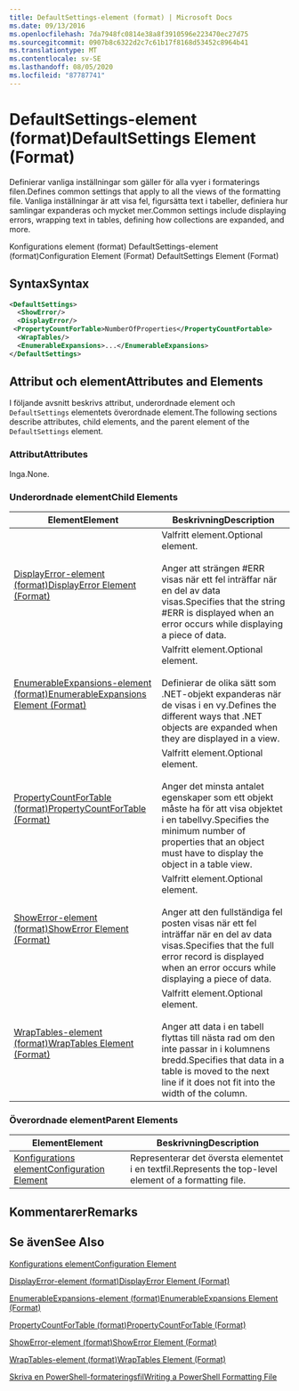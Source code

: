 ```yaml
---
title: DefaultSettings-element (format) | Microsoft Docs
ms.date: 09/13/2016
ms.openlocfilehash: 7da7948fc0814e38a8f3910596e223470ec27d75
ms.sourcegitcommit: 0907b8c6322d2c7c61b17f8168d53452c8964b41
ms.translationtype: MT
ms.contentlocale: sv-SE
ms.lasthandoff: 08/05/2020
ms.locfileid: "87787741"
---
```

# <a name="defaultsettings-element-format"></a><span data-ttu-id="d8471-102">DefaultSettings-element (format)</span><span class="sxs-lookup"><span data-stu-id="d8471-102">DefaultSettings Element (Format)</span></span>

<span data-ttu-id="d8471-103">Definierar vanliga inställningar som gäller för alla vyer i formaterings filen.</span><span class="sxs-lookup"><span data-stu-id="d8471-103">Defines common settings that apply to all the views of the formatting file.</span></span> <span data-ttu-id="d8471-104">Vanliga inställningar är att visa fel, figursätta text i tabeller, definiera hur samlingar expanderas och mycket mer.</span><span class="sxs-lookup"><span data-stu-id="d8471-104">Common settings include displaying errors, wrapping text in tables, defining how collections are expanded, and more.</span></span>

<span data-ttu-id="d8471-105">Konfigurations element (format) DefaultSettings-element (format)</span><span class="sxs-lookup"><span data-stu-id="d8471-105">Configuration Element (Format) DefaultSettings Element (Format)</span></span>

## <a name="syntax"></a><span data-ttu-id="d8471-106">Syntax</span><span class="sxs-lookup"><span data-stu-id="d8471-106">Syntax</span></span>

```xml
<DefaultSettings>
  <ShowError/>
  <DisplayError/>
 <PropertyCountForTable>NumberOfProperties</PropertyCountFortable>
  <WrapTables/>
  <EnumerableExpansions>...</EnumerableExpansions>
</DefaultSettings>
```

## <a name="attributes-and-elements"></a><span data-ttu-id="d8471-107">Attribut och element</span><span class="sxs-lookup"><span data-stu-id="d8471-107">Attributes and Elements</span></span>

<span data-ttu-id="d8471-108">I följande avsnitt beskrivs attribut, underordnade element och `DefaultSettings` elementets överordnade element.</span><span class="sxs-lookup"><span data-stu-id="d8471-108">The following sections describe attributes, child elements, and the parent element of the `DefaultSettings` element.</span></span>

### <a name="attributes"></a><span data-ttu-id="d8471-109">Attribut</span><span class="sxs-lookup"><span data-stu-id="d8471-109">Attributes</span></span>

<span data-ttu-id="d8471-110">Inga.</span><span class="sxs-lookup"><span data-stu-id="d8471-110">None.</span></span>

### <a name="child-elements"></a><span data-ttu-id="d8471-111">Underordnade element</span><span class="sxs-lookup"><span data-stu-id="d8471-111">Child Elements</span></span>

|<span data-ttu-id="d8471-112">Element</span><span class="sxs-lookup"><span data-stu-id="d8471-112">Element</span></span>|<span data-ttu-id="d8471-113">Beskrivning</span><span class="sxs-lookup"><span data-stu-id="d8471-113">Description</span></span>|
|-------------|-----------------|
|[<span data-ttu-id="d8471-114">DisplayError-element (format)</span><span class="sxs-lookup"><span data-stu-id="d8471-114">DisplayError Element (Format)</span></span>](./displayerror-element-format.md)|<span data-ttu-id="d8471-115">Valfritt element.</span><span class="sxs-lookup"><span data-stu-id="d8471-115">Optional element.</span></span><br /><br /> <span data-ttu-id="d8471-116">Anger att strängen #ERR visas när ett fel inträffar när en del av data visas.</span><span class="sxs-lookup"><span data-stu-id="d8471-116">Specifies that the string #ERR is displayed when an error occurs while displaying a piece of data.</span></span>|
|[<span data-ttu-id="d8471-117">EnumerableExpansions-element (format)</span><span class="sxs-lookup"><span data-stu-id="d8471-117">EnumerableExpansions Element (Format)</span></span>](./enumerableexpansions-element-format.md)|<span data-ttu-id="d8471-118">Valfritt element.</span><span class="sxs-lookup"><span data-stu-id="d8471-118">Optional element.</span></span><br /><br /> <span data-ttu-id="d8471-119">Definierar de olika sätt som .NET-objekt expanderas när de visas i en vy.</span><span class="sxs-lookup"><span data-stu-id="d8471-119">Defines the different ways that .NET objects are expanded when they are displayed in a view.</span></span>|
|[<span data-ttu-id="d8471-120">PropertyCountForTable (format)</span><span class="sxs-lookup"><span data-stu-id="d8471-120">PropertyCountForTable (Format)</span></span>](./propertycountfortable-element-format.md)|<span data-ttu-id="d8471-121">Valfritt element.</span><span class="sxs-lookup"><span data-stu-id="d8471-121">Optional element.</span></span><br /><br /> <span data-ttu-id="d8471-122">Anger det minsta antalet egenskaper som ett objekt måste ha för att visa objektet i en tabellvy.</span><span class="sxs-lookup"><span data-stu-id="d8471-122">Specifies the minimum number of properties that an object must have to display the object in a table view.</span></span>|
|[<span data-ttu-id="d8471-123">ShowError-element (format)</span><span class="sxs-lookup"><span data-stu-id="d8471-123">ShowError Element (Format)</span></span>](./showerror-element-format.md)|<span data-ttu-id="d8471-124">Valfritt element.</span><span class="sxs-lookup"><span data-stu-id="d8471-124">Optional element.</span></span><br /><br /> <span data-ttu-id="d8471-125">Anger att den fullständiga fel posten visas när ett fel inträffar när en del av data visas.</span><span class="sxs-lookup"><span data-stu-id="d8471-125">Specifies that the full error record is displayed when an error occurs while displaying a piece of data.</span></span>|
|[<span data-ttu-id="d8471-126">WrapTables-element (format)</span><span class="sxs-lookup"><span data-stu-id="d8471-126">WrapTables Element (Format)</span></span>](./wraptables-element-format.md)|<span data-ttu-id="d8471-127">Valfritt element.</span><span class="sxs-lookup"><span data-stu-id="d8471-127">Optional element.</span></span><br /><br /> <span data-ttu-id="d8471-128">Anger att data i en tabell flyttas till nästa rad om den inte passar in i kolumnens bredd.</span><span class="sxs-lookup"><span data-stu-id="d8471-128">Specifies that data in a table is moved to the next line if it does not fit into the width of the column.</span></span>|

### <a name="parent-elements"></a><span data-ttu-id="d8471-129">Överordnade element</span><span class="sxs-lookup"><span data-stu-id="d8471-129">Parent Elements</span></span>

|<span data-ttu-id="d8471-130">Element</span><span class="sxs-lookup"><span data-stu-id="d8471-130">Element</span></span>|<span data-ttu-id="d8471-131">Beskrivning</span><span class="sxs-lookup"><span data-stu-id="d8471-131">Description</span></span>|
|-------------|-----------------|
|[<span data-ttu-id="d8471-132">Konfigurations element</span><span class="sxs-lookup"><span data-stu-id="d8471-132">Configuration Element</span></span>](./configuration-element-format.md)|<span data-ttu-id="d8471-133">Representerar det översta elementet i en textfil.</span><span class="sxs-lookup"><span data-stu-id="d8471-133">Represents the top-level element of a formatting file.</span></span>|

## <a name="remarks"></a><span data-ttu-id="d8471-134">Kommentarer</span><span class="sxs-lookup"><span data-stu-id="d8471-134">Remarks</span></span>

## <a name="see-also"></a><span data-ttu-id="d8471-135">Se även</span><span class="sxs-lookup"><span data-stu-id="d8471-135">See Also</span></span>

[<span data-ttu-id="d8471-136">Konfigurations element</span><span class="sxs-lookup"><span data-stu-id="d8471-136">Configuration Element</span></span>](./configuration-element-format.md)

[<span data-ttu-id="d8471-137">DisplayError-element (format)</span><span class="sxs-lookup"><span data-stu-id="d8471-137">DisplayError Element (Format)</span></span>](./displayerror-element-format.md)

[<span data-ttu-id="d8471-138">EnumerableExpansions-element (format)</span><span class="sxs-lookup"><span data-stu-id="d8471-138">EnumerableExpansions Element (Format)</span></span>](./enumerableexpansions-element-format.md)

[<span data-ttu-id="d8471-139">PropertyCountForTable (format)</span><span class="sxs-lookup"><span data-stu-id="d8471-139">PropertyCountForTable (Format)</span></span>](./propertycountfortable-element-format.md)

[<span data-ttu-id="d8471-140">ShowError-element (format)</span><span class="sxs-lookup"><span data-stu-id="d8471-140">ShowError Element (Format)</span></span>](./showerror-element-format.md)

[<span data-ttu-id="d8471-141">WrapTables-element (format)</span><span class="sxs-lookup"><span data-stu-id="d8471-141">WrapTables Element (Format)</span></span>](./wraptables-element-format.md)

[<span data-ttu-id="d8471-142">Skriva en PowerShell-formateringsfil</span><span class="sxs-lookup"><span data-stu-id="d8471-142">Writing a PowerShell Formatting File</span></span>](./writing-a-powershell-formatting-file.md)
